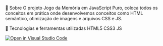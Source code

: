 
📖 Sobre
O projeto Jogo da Memória em JavaScript Puro, coloca todos os conceitos em prática  onde desenvolvemos conceitos como HTML semântico, otimização de imagens e arquivos CSS e JS.

🚀 Tecnologias e ferramentas utilizadas
HTML5
CSS3
JS

[![Open in Visual Studio Code](https://classroom.github.com/assets/open-in-vscode-c66648af7eb3fe8bc4f294546bfd86ef473780cde1dea487d3c4ff354943c9ae.svg)](https://classroom.github.com/online_ide?assignment_repo_id=8230419&assignment_repo_type=AssignmentRepo)
